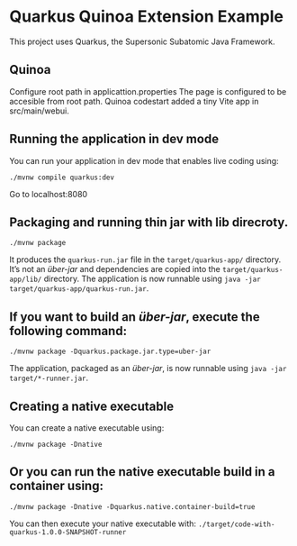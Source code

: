 # Quarkus Quinoa Extension Example

This project uses Quarkus, the Supersonic Subatomic Java Framework.

## Quinoa
Configure root path in applicattion.properties
The page is configured to be accesible from root path.
Quinoa codestart added a tiny Vite app in src/main/webui.

## Running the application in dev mode
You can run your application in dev mode that enables live coding using:
```shell script
./mvnw compile quarkus:dev
```
Go to localhost:8080

## Packaging and running thin jar with lib direcroty.
```shell script
./mvnw package
```
It produces the `quarkus-run.jar` file in the `target/quarkus-app/` directory.
It’s not an _über-jar_ and dependencies are copied into the `target/quarkus-app/lib/` directory.
The application is now runnable using `java -jar target/quarkus-app/quarkus-run.jar`.


## If you want to build an _über-jar_, execute the following command:
```shell script
./mvnw package -Dquarkus.package.jar.type=uber-jar
```
The application, packaged as an _über-jar_, is now runnable using `java -jar target/*-runner.jar`.

## Creating a native executable
You can create a native executable using:
```shell script
./mvnw package -Dnative
```

## Or you can run the native executable build in a container using:
```shell script
./mvnw package -Dnative -Dquarkus.native.container-build=true
```
You can then execute your native executable with: `./target/code-with-quarkus-1.0.0-SNAPSHOT-runner`

